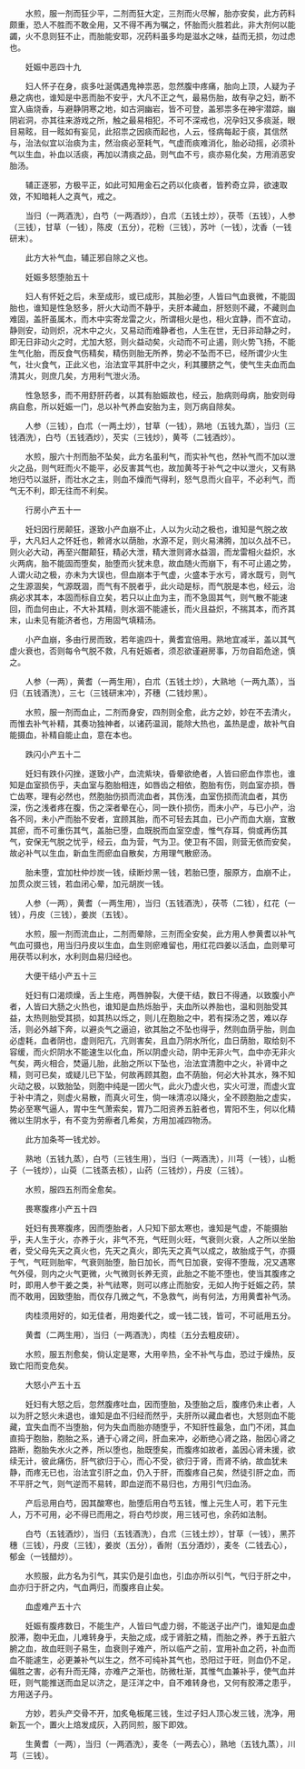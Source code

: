 <!-- { "loadSidebar": true } -->
　　水煎，服一剂而狂少平，二剂而狂大定，三剂而火尽解，胎亦安矣，此方药料颇重，恐人不胜而不敢全用，又不得不再为嘱之，怀胎而火胜若此，非大剂何以能蠲，火不息则狂不止，而胎能安耶，况药料虽多均是滋水之味，益而无损，勿过虑也。

　　妊娠中恶四十九

　　妇人怀子在身，痰多吐涎偶遇鬼神祟恶，忽然腹中疼痛，胎向上顶，人疑为子悬之病也，谁知是中恶而胎不安乎，大凡不正之气，最易伤胎，故有孕之妇，断不宜入庙烧香，与避静阴寒之地，如古洞幽岩，皆不可登，盖邪祟多在神宇潜踪，幽阴岩洞，亦其往来游戏之所，触之最易相犯，不可不深戒也，况孕妇又多痰涎，眼目易眩，目一眩如有妄见，此招祟之因痰而起也，人云，怪病每起于痰，其信然与，治法似宜以治痰为主，然治痰必至耗气，气虚而痰难消化，胎必动摇，必须补气以生血，补血以活痰，再加以清痰之品，则气血不亏，痰亦易化矣，方用消恶安胎汤。

　　辅正逐邪，方极平正，如此可知用金石之药以化痰者，皆矜奇立异，欲速取效，不知暗耗人之真气，戒之。

　　当归（一两酒洗），白芍（一两酒炒），白朮（五钱土炒），茯苓（五钱），人参（三钱），甘草（一钱），陈皮（五分），花粉（三钱），苏叶（一钱），沈香（一钱研末）。

　　此方大补气血，辅正邪自除之义也。

　　妊娠多怒堕胎五十

　　妇人有怀妊之后，未至成形，或已成形，其胎必堕，人皆曰气血衰微，不能固胎也，谁知是性急怒多，肝火大动而不静乎，夫肝本藏血，肝怒则不藏，不藏则血难固，盖肝虽属木，而木中实寄龙雷之火，所谓相火是也，相火宜静，而不宜动，静则安，动则炽，况木中之火，又易动而难静者也，人生在世，无日非动静之时，即无日非动火之时，尤加大怒，则火益动矣，火动而不可止遏，则火势飞扬，不能生气化胎，而反食气伤精矣，精伤则胎无所养，势必不坠而不已，经所谓少火生气，壮火食气，正此义也，治法宜平其肝中之火，利其腰脐之气，使气生夫血而血清其火，则庶几矣，方用利气泄火汤。

　　性急怒多，而不用舒肝药者，以其有胎娠故也，经云，胎病则母病，胎安则母病自愈，所以妊娠一门，总以补气养血安胎为主，则万病自除矣。

　　人参（三钱），白朮（一两土炒），甘草（一钱），熟地（五钱九蒸），当归（三钱酒洗），白芍（五钱酒炒），芡实（三钱炒），黄芩（二钱酒炒）。

　　水煎，服六十剂而胎不坠矣，此方名虽利气，而实补气也，然补气而不加以泄火之品，则气旺而火不能平，必反害其气也，故加黄芩于补气之中以泄火，又有熟地归芍以滋肝，而壮水之主，则血不燥而气得利，怒气息而火自平，不必利气，而气无不利，即无往而不利矣。

　　行房小产五十一

　　妊妇因行房颠狂，遂致小产血崩不止，人以为火动之极也，谁知是气脱之故乎，大凡妇人之怀妊也，赖肾水以荫胎，水源不足，则火易沸腾，加以久战不已，则火必大动，再至兴酣颠狂，精必大泄，精大泄则肾水益涸，而龙雷相火益炽，水火两病，胎不能固而堕矣，胎堕而火犹未息，故血随火而崩下，有不可止遏之势，人谓火动之极，亦未为大误也，但血崩本于气虚，火盛本于水亏，肾水既亏，则气之生源涸矣，气源既涸，而气有不脱者乎，此火动是标，而气脱是本也，经云，治病必求其本，本固而标自立矣，若只以止血为主，而不急固其气，则气散不能速回，而血何由止，不大补其精，则水涸不能遽长，而火且益炽，不揣其本，而齐其末，山未见有能济者也，方用固气填精汤。

　　小产血崩，多由行房而致，若年逾四十，黄耆宜倍用。熟地宜减半，盖以其气虚火衰也，否则每令气脱不救，凡有妊娠者，须忍欲谨避房事，万勿自蹈危途，慎之。

　　人参（一两），黄耆（一两生用），白朮（五钱土炒），大熟地（一两九蒸），当归（五钱酒洗），三七（三钱研末冲），芥穗（二钱炒黑）。

　　水煎，服一剂而血止，二剂而身安，四剂则全愈，此方之妙，妙在不去清火，而惟去补气补精，其奏功独神者，以诸药温润，能除大热也，盖热是虚，故补气自能摄血，补精自能止血，意在本也。

　　跌闪小产五十二

　　妊妇有跌仆闪挫，遂致小产，血流紫块，昏晕欲绝者，人皆曰瘀血作祟也，谁知是血室损伤乎，夫血室与胞胎相连，如唇齿之相依，胞胎有伤，则血室亦损，唇亡齿寒，理有必然也，然胞胎伤损而流血者，其伤浅，血室伤损而流血者，其伤深，伤之浅者疼在腹，伤之深者晕在心，同一跌仆损伤，而未小产，与已小产，治各不同，未小产而胎不安者，宜顾其胎，而不可轻去其血，已小产而血大崩，宜散其瘀，而不可重伤其气，盖胎已堕，血既脱而血室空虚，惟气存耳，倘或再伤其气，安保无气脱之忧乎，经云，血为营，气为卫。使卫有不固，则营无依而安矣，故必补气以生血，新血生而瘀血自散矣，方用理气散瘀汤。

　　胎未堕，宜加杜仲炒炭一钱，续断炒黑一钱，若胎已堕，服原方，血崩不止，加贯众炭三钱，若血闭心晕，加元胡炭一钱。

　　人参（一两），黄耆（一两生用），当归（五钱酒洗），茯苓（二钱），红花（一钱），丹皮（三钱），姜炭（五钱）。

　　水煎，服一剂而流血止，二剂而晕除，三剂而全安矣，此方用人参黄耆以补气气血可摄也，用当归丹皮以生血，血生则瘀难留也，用红花四姜以活血，血则晕可用茯苓以利水，水利则血易归经也。

　　大便干结小产五十三

　　妊妇有口渴烦燥，舌上生疮，两唇肿裂，大便干结，数日不得通，以致腹小产者，人皆曰大肠之火热也，谁知是血热烁胎乎，夫血所以养胎也，温和则胎受其益，太热则胎受其损，如其热以烁之，则儿在胞胎之中，若有探汤之苦，难以存活，则必外越下奔，以避炎气之逼迫，欲其胎之不坠也得乎，然则血荫乎胎，则血必虚耗，血者阴也，虚则阳亢，亢则害矣，且血乃阴水所化，血日荫胎，取给刻不容缓，而火炽阴水不能速生以化血，所以阴虚火动，阴中无非火气，血中亦无非火气矣，两火相合，焚逼儿胎，此胎之所以下坠也，治法宜清胞中之火，补肾中之精，则可已矣，或疑儿已下坠，何故再顾其胞，血不荫胎，何必大补其水，殊不知火动之极，以致胎坠，则胞中纯是一团火气，此火乃虚火也，实火可泄，而虚火宜于补中清之，则虚火易散，而真火可生，倘一味清凉以降火，全不顾胞胎之虚实，势必至寒气逼人，胃中生气萧索矣，胃乃二阳资养五脏者也，胃阳不生，何以化精微以生阴水乎，有不变为劳瘵者几希矣，方用加减四物汤。

　　此方加条芩一钱尤妙。

　　熟地（五钱九蒸），白芍（三钱生用），当归（一两酒洗），川芎（一钱），山栀子（一钱炒），山萸（二钱蒸去核），山药（三钱炒），丹皮（三钱）。

　　水煎，服四五剂而全愈矣。

　　畏寒腹疼小产五十四

　　妊妇有畏寒腹疼，因而堕胎者，人只知下部太寒也，谁知是气虚，不能摄胎乎，夫人生于火，亦养于火，非气不充，气旺则火旺，气衰则火衰，人之所以坐胎者，受父母先天之真火也，先天之真火，即先天之真气以成之，故胎成于气，亦摄于气，气旺则胎牢，气衰则胎堕，胎日加长，而气日加衰，安得不堕哉，况又遇寒气外侵，则内之火气更微，火气微则长养无资，此胎之不能不堕也，使当其腹疼之时，即用人参干姜之类，补气祛寒，则可以疼止而胎安，无如人拘于妊娠之药，禁而不敢用，因致堕胎，而仅存几微之气，不急救气，尚有何法，方用黄耆补气汤。

　　肉桂须用好的，如无佳者，用炮姜代之，或一钱二钱，皆可，不可祇用五分。

　　黄耆（二两生用），当归（一两酒洗），肉桂（五分去粗皮研）。

　　水煎，服五剂愈矣，倘认定是寒，大用辛热，全不补气与血，恐过于燥热，反致亡阳而变危矣。

　　大怒小产五十五

　　妊妇有大怒之后，忽然腹疼吐血，因而堕胎，及堕胎之后，腹疼仍未止者，人以为肝之怒火未退也，谁知是血不归经而然乎，夫肝所以藏血者也，大怒则血不能藏，宜失血而不当堕胎，何为失血而胎亦随堕乎，不知肝性最急，血门不闭，其血直捣于胞胎，胞胎之系，通于心肾之间，肝血来冲，必断绝心肾之路，胎因心肾之路断，胞胎失水火之养，所以堕也，胎既堕矣，而腹疼如故者，盖因心肾未援，欲续无计，彼此痛伤，肝气欲归于心，而心不受，欲归于肾，而肾不纳，故血犹未静，而疼无已也，治法宜引肝之血，仍入于肝，而腹疼自己矣，然徒引肝之血，而不平肝之气，则气逆而不易转，即血逆而不易归也，方用引气归血汤。

　　产后忌用白芍，因其酸寒也，胎堕后用白芍五钱，惟上元生人可，若下元生人，万不可用，必不得已而用之，将白芍炒炭，用三钱可也，余药如法制。

　　白芍（五钱酒炒），当归（五钱酒洗），白朮（三钱土炒），甘草（一钱），黑芥穗（三钱），丹皮（三钱），姜炭（五分），香附（五分酒炒），麦冬（二钱去心），郁金（一钱醋炒）。

　　水煎服，此方名为引气，其实仍是引血也，引血亦所以引气，气归于肝之中，血亦归于肝之内，气血两归，而腹疼自止矣。

　　血虚难产五十六

　　妊娠有腹疼数日，不能生产，人皆曰气虚力弱，不能送子出产门，谁知是血虚胶滞，胞中无血，儿难转身乎，夫胎之成，成于肾脏之精，而胎之养，养于五脏六腑之血，故血旺则子易生，血衰则子难产，所以临产之前，宜用补血之药，补血而血不能遽生，必更兼补气以生之，然不可纯补其气也，恐阳过于旺，则血仍不足，偏胜之害，必有升而无降，亦难产之渐也，防微杜渐，其惟气血兼补乎，使气血并旺，则气能推送而血足以济之，是汪洋之中，自不难转身也，又何有胶滞之患乎，方用送子丹。

　　方妙，若头产交骨不开，加炙龟板尾三钱，生过子妇人顶心发三钱，洗净，用新瓦一个，置火上焙发成灰，入药同煎，服下即效。

　　生黄耆（一两），当归（一两酒洗），麦冬（一两去心），熟地（五钱九蒸），川芎（三钱）。

